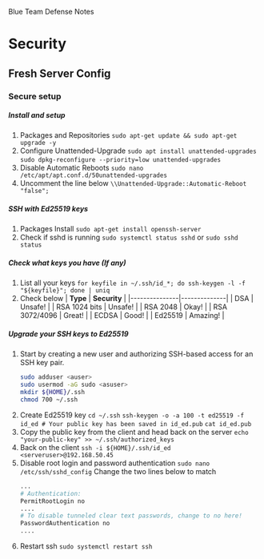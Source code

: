 Blue Team Defense Notes

# Security

## Fresh Server Config

### Secure setup 

##### Install and setup
1) Packages and Repositories
	`sudo apt-get update && sudo apt-get upgrade -y`
2) Configure Unattended-Upgrade
	`sudo apt install unattended-upgrades`
	`sudo dpkg-reconfigure --priority=low unattended-upgrades`
3) Disable Automatic Reboots
	`sudo nano /etc/apt/apt.conf.d/50unattended-upgrades`
4) Uncomment the line below 
	`\\Unattended-Upgrade::Automatic-Reboot "false";`

##### SSH with Ed25519 keys
1) Packages Install
	`sudo apt-get install openssh-server`
2) Check if sshd is running
	`sudo systemctl status sshd`
	or 
	`sudo sshd status`

##### Check what keys you have (If any)
1) List all your keys
	`for keyfile in ~/.ssh/id_*; do ssh-keygen -l -f "${keyfile}"; done | uniq`
2) Check below 
| **Type**      | **Security** |
|---------------|--------------|
| DSA           | Unsafe!      |
| RSA 1024 bits | Unsafe!      |
| RSA 2048      | Okay!        |
| RSA 3072/4096 | Great!       |
| ECDSA         | Good!        |
| Ed25519       | Amazing!     |

##### Upgrade your SSH keys to Ed25519 
1) Start by creating a new user and authorizing SSH-based access for an SSH key pair.
	```sh
	sudo adduser <auser>
	sudo usermod -aG sudo <asuser> 
	mkdir ${HOME}/.ssh
	chmod 700 ~/.ssh
	```
2) Create Ed25519 key
	`cd ~/.ssh`
	`ssh-keygen -o -a 100 -t ed25519 -f id_ed # Your public key has been saved in id_ed.pub`
	`cat id_ed.pub`
3) Copy the public key from the client and head back on the server 
	`echo "your-public-key" >> ~/.ssh/authorized_keys`
4) Back on the client
	`ssh -i ${HOME}/.ssh/id_ed <serveruser>@192.168.50.45` 
5) Disable root login and password authentication 
	`sudo nano /etc/ssh/sshd_config`
	Change the two lines below to match
	```sh
	...
	# Authentication:
	PermitRootLogin no
	....
	# To disable tunneled clear text passwords, change to no here!
	PasswordAuthentication no
	....
	```
5) Restart ssh
	`sudo systemctl restart ssh`
